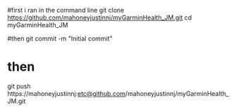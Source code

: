 #first i ran in the command line
git clone https://github.com/mahoneyjustinnj/myGarminHealth_JM.git
cd myGarminHealth_JM

#then
git commit -m "Initial commit"

# then
git push https://mahoneyjustinnj:etc@github.com/mahoneyjustinnj/myGarminHealth_JM.git
